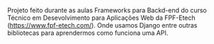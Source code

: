 Projeto feito durante as aulas Frameworks para Backd-end do curso Técnico em Desevolvimento para Aplicações Web da FPF-Etech (https://www.fpf-etech.com/). Onde usamos Django entre outras bibliotecas para aprendermos como funciona uma API. 
